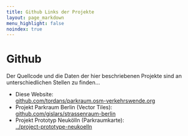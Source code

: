 ```yaml
---
title: Github Links der Projekte
layout: page_markdown
menu_highlight: false
noindex: true
---
```


<div class="notice mb-12">

<h1 class="text-sky-700">Github</h1>

Der Quellcode und die Daten der hier beschriebenen Projekte sind an unterschiedlichen Stellen zu finden…

</div>

- Diese Website:<br />
  [github.com/tordans/parkraum.osm-verkehrswende.org](https://github.com/tordans/parkraum.osm-verkehrswende.org)
- Projekt Parkraum Berlin (Vector Tiles):<br />
  [github.com/gislars/strassenraum-berlin](https://github.com/gislars/strassenraum-berlin)
- Projekt Prototyp Neukölln (Parkraumkarte):<br />
  [../project-prototype-neukoelln](https://github.com/tordans/parkraum.osm-verkehrswende.org/tree/main/project-prototype-neukoelln)
